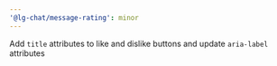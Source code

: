 ```yaml
---
'@lg-chat/message-rating': minor
---
```


Add `title` attributes to like and dislike buttons and update `aria-label` attributes
